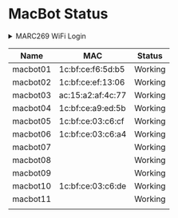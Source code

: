 # MacBot Status

<details>

<summary>MARC269 WiFi Login</summary>

SSID: MARC269

PSWD: %A0AB1B83C3B4

</details>

| Name     | MAC               | Status  |
| -------- | ----------------- | ------- |
| macbot01 | 1c:bf:ce:f6:5d:b5 | Working |
| macbot02 | 1c:bf:ce:ef:13:06 | Working |
| macbot03 | ac:15:a2:af:4c:77 | Working |
| macbot04 | 1c:bf:ce:a9:ed:5b | Working |
| macbot05 | 1c:bf:ce:03:c6:cf | Working |
| macbot06 | 1c:bf:ce:03:c6:a4 | Working |
| macbot07 |                   | Working |
| macbot08 |                   | Working |
| macbot09 |                   | Working |
| macbot10 | 1c:bf:ce:03:c6:de | Working |
| macbot11 |                   | Working |
|          |                   |         |

